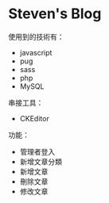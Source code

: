 # Steven's Blog

使用到的技術有：

- javascript
- pug
- sass
- php
- MySQL

串接工具：

- CKEditor

功能：

- 管理者登入
- 新增文章分類
- 新增文章
- 刪除文章
- 修改文章
